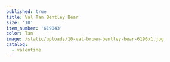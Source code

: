 ```yaml
---
published: true
title: Val Tan Bentley Bear
size: '10'
item_number: '619043'
color: Tan
image: /static/uploads/10-val-brown-bentley-bear-6196x1.jpg
catalog:
  - valentine
---
```


